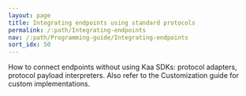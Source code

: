 ```yaml
---
layout: page
title: Integrating endpoints using standard protocols
permalink: /:path/Integrating-endpoints
nav: /:path/Programming-guide/Integrating-endpoints
sort_idx: 50
---
```


How to connect endpoints without using Kaa SDKs: protocol adapters, protocol payload interpreters. Also refer to the Customization guide for custom implementations.